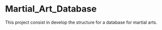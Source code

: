 # Martial_Art_Database
This project consist in develop the structure for a database for martial arts.
